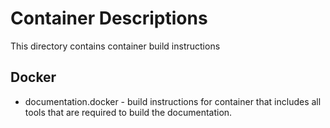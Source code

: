 # Container Descriptions

This directory contains container build instructions

## Docker

- documentation.docker - build instructions for container that includes all tools that
  are required to build the documentation.


